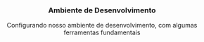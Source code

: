 <h3 align="center">Ambiente de Desenvolvimento</h3>
<p align="center">
  Configurando nosso ambiente de desenvolvimento, com algumas ferramentas fundamentais
</p>

